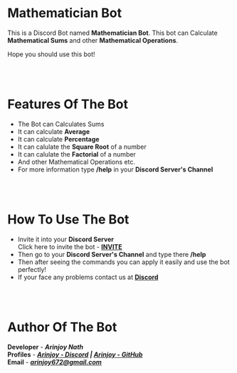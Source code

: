 # Mathematician Bot

This is a Discord Bot named **Mathematician Bot**. This bot can Calculate **Mathematical Sums** and other **Mathematical Operations**. <br>

Hope you should use this bot!

<br><br>

# Features Of The Bot

- The Bot can Calculates Sums
- It can calculate **Average**
- It can calculate **Percentage**
- It can calulate the **Square Root** of a number
- It can calulate the **Factorial** of a number
- And other Mathematical Operations etc.
- For more information type **/help** in your **Discord Server's Channel**

<br><br>

# How To Use The Bot

- Invite it into your **Discord Server**<br>Click here to invite the bot - **[INVITE](https://discord.com/api/oauth2/authorize?client_id=956073472084279336&permissions=1644971949559&scope=bot%20applications.commands)**
- Then go to your **Discord Server's Channel** and type there **/help**
- Then after seeing the commands you can apply it easily and use the bot perfectly!
- If your face any problems contact us at **[Discord](https://discord.com/users/943512400425025546)**

<br><br>


# Author Of The Bot

**Developer** - ***Arinjoy Nath*** <br>
**Profiles** - ***[Arinjoy - Discord](https://discord.com/users/943512400425025546) | [Arinjoy - GitHub](https://github.com/ArinjoyProgrammer)*** <br>
**Email** - ***arinjoy672@gmail.com***
